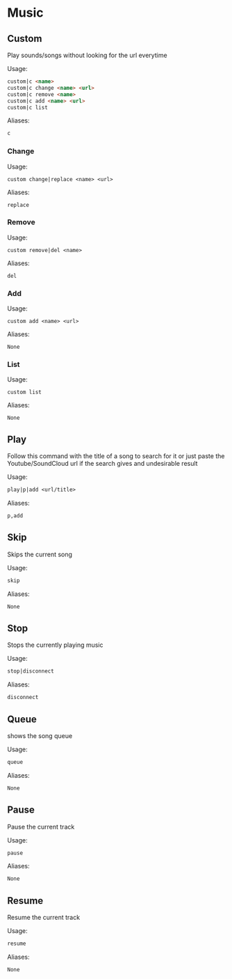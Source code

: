 # Music



## Custom

Play sounds/songs without looking for the url everytime

Usage:

```md
custom|c <name>
custom|c change <name> <url>
custom|c remove <name>
custom|c add <name> <url>
custom|c list 
```

Aliases:

```md
c
```

### Change

Usage:

```none
custom change|replace <name> <url>
```

Aliases:

```none
replace
```

### Remove

Usage:

```none
custom remove|del <name>
```

Aliases:

```none
del
```

### Add

Usage:

```none
custom add <name> <url>
```

Aliases:

```none
None
```

### List

Usage:

```none
custom list 
```

Aliases:

```none
None
```

## Play

Follow this command with the title of a song to search for it or just paste the Youtube/SoundCloud url if the search gives and undesirable result

Usage:

```md
play|p|add <url/title>
```

Aliases:

```md
p,add
```

## Skip

Skips the current song

Usage:

```md
skip 
```

Aliases:

```md
None
```

## Stop

Stops the currently playing music

Usage:

```md
stop|disconnect 
```

Aliases:

```md
disconnect
```

## Queue

shows the song queue

Usage:

```md
queue 
```

Aliases:

```md
None
```

## Pause

Pause the current track

Usage:

```md
pause 
```

Aliases:

```md
None
```

## Resume

Resume the current track

Usage:

```md
resume 
```

Aliases:

```md
None
```

